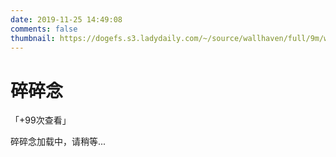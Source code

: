 ```yaml
---
date: 2019-11-25 14:49:08
comments: false
thumbnail: https://dogefs.s3.ladydaily.com/~/source/wallhaven/full/9m/wallhaven-9mjoy1.png?w=2560&h=1440&fmt=webp
---
```

<div class = "text-center"><h1>碎碎念</h1></div><div class = "text-tips">

<span id="busuanzi_container_page_pv">「<span id="busuanzi_value_page_pv">+99</span>次查看」</span></div>
<div id="comment-container1"><div class="text-tips">碎碎念加载中，请稍等...</div></div>
<link rel="stylesheet" href="https://cdnjs.loli.net/ajax/libs/gitalk/1.6.0/gitalk.css"/>
<script>
    $.getScript("/js/gitalk_self.min.js", function () {
        var gitalk = new Gitalk({
            clientID: '9cc0cc470d3b559c83ef',
            clientSecret: 'fbcf5e9e1b491fda900f5571ea2a03b7415a9f4d',
            id: '666666',
            repo: 'hexo-blog',
            owner: 'sunsgneayo',
            admin: "sunsgneayo",
            createIssueManually: true,
            distractionFreeMode: false
        });
        gitalk.render('comment-container1');
    });
</script>